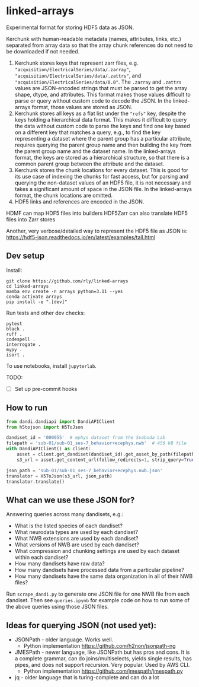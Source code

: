 # linked-arrays
Experimental format for storing HDF5 data as JSON.

Kerchunk with human-readable metadata (names, attributes, links, etc.) separated from array data so that the array chunk
references do not need to be downloaded if not needed.

1. Kerchunk stores keys that represent zarr files, e.g. `"acquisition/ElectricalSeries/data/.zarray"`,
`"acquisition/ElectricalSeries/data/.zattrs"`, and `"acquisition/ElectricalSeries/data/0.0"`. The `.zarray` and
`.zattrs` values are JSON-encoded strings that must be parsed to get the array shape, dtype, and attributes. This
format makes those values difficult to parse or query without custom code to decode the JSON. In the
linked-arrays format, those values are stored as JSON.
2. Kerchunk stores all keys as a flat list under the `"refs"` key, despite the keys holding a hierarchical
data format. This makes it difficult to query the data without custom code to parse the keys and find one key
based on a different key that matches a query, e.g., to find the key representing a dataset where the parent
group has a particular attribute, requires querying the parent group name and then building the key from the
parent group name and the dataset name. In the linked-arrays format, the keys are stored as a hierarchical
structure, so that there is a common parent group between the attribute and the dataset.
3. Kerchunk stores the chunk locations for every dataset. This is good for its use case of indexing the
chunks for fast access, but for parsing and querying the non-dataset values of an HDF5 file, it is not necessary
and takes a significant amount of space in the JSON file. In the linked-arrays format, the chunk locations are
omitted.
4. HDF5 links and references are encoded in the JSON.

HDMF can map HDF5 files into builders
HDF5Zarr can also translate HDF5 files into Zarr stores

Another, very verbose/detailed way to represent the HDF5 file as JSON is:
https://hdf5-json.readthedocs.io/en/latest/examples/tall.html

## Dev setup

Install:
```
git clone https://github.com/rly/linked-arrays
cd linked-arrays
mamba env create -n arrays python=3.11 --yes
conda activate arrays
pip install -e ".[dev]"
```

Run tests and other dev checks:
```
pytest
black .
ruff .
codespell .
interrogate .
mypy .
isort .
```

To use notebooks, install `jupyterlab`.

TODO:
- [ ] Set up pre-commit hooks

## How to run

```python
from dandi.dandiapi import DandiAPIClient
from h5tojson import H5ToJson

dandiset_id = '000055'  # ephys dataset from the Svoboda Lab
filepath = 'sub-01/sub-01_ses-7_behavior+ecephys.nwb'  # 450 kB file
with DandiAPIClient() as client:
    asset = client.get_dandiset(dandiset_id).get_asset_by_path(filepath)
    s3_url = asset.get_content_url(follow_redirects=1, strip_query=True)

json_path = 'sub-01/sub-01_ses-7_behavior+ecephys.nwb.json'
translator = H5ToJson(s3_url, json_path)
translator.translate()
```

## What can we use these JSON for?

Answering queries across many dandisets, e.g.:
- What is the listed species of each dandiset?
- What neurodata types are used by each dandiset?
- What NWB extensions are used by each dandiset?
- What versions of NWB are used by each dandiset?
- What compression and chunking settings are used by each dataset within each dandiset?
- How many dandisets have raw data?
- How many dandisets have processed data from a particular pipeline?
- How many dandisets have the same data organization in all of their NWB files?

Run `scrape_dandi.py` to generate one JSON file for one NWB file from each dandiset.
Then see `queries.ipynb` for example code on how to run some of the above queries using those JSON files.

## Ideas for querying JSON (not used yet):
- JSONPath - older language. Works well.
  - Python implementation https://github.com/h2non/jsonpath-ng
- JMESPath - newer language, like JSONPath but has pros and cons. It is a complete grammar, can do joins/multiselects, yields single results, has pipes, and does not support recursion. Very popular. Used by AWS CLI.
  - Python implementation https://github.com/jmespath/jmespath.py
- jq - older language that is turing-complete and can do a lot
